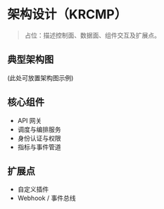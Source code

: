 # 架构设计（KRCMP）

> 占位：描述控制面、数据面、组件交互及扩展点。

## 典型架构图
(此处可放置架构图示例)

## 核心组件
- API 网关
- 调度与编排服务
- 身份认证与权限
- 指标与事件管道

## 扩展点
- 自定义插件
- Webhook / 事件总线
